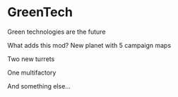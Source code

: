 # GreenTech
Green technologies are the future

What adds this mod?
New planet with 5 campaign maps

Two new turrets

One multifactory

And something else...